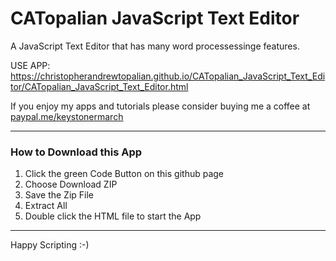 # CATopalian JavaScript Text Editor
A JavaScript Text Editor that has many word processessinge features.  

USE APP: https://christopherandrewtopalian.github.io/CATopalian_JavaScript_Text_Editor/CATopalian_JavaScript_Text_Editor.html

If you enjoy my apps and tutorials please consider buying me a coffee at [paypal.me/keystonermarch](https://www.paypal.com/paypalme/keystonermarch)  

---

### How to Download this App
1. Click the green Code Button on this github page
2. Choose Download ZIP
3. Save the Zip File
4. Extract All
5. Double click the HTML file to start the App

---

Happy Scripting :-)
